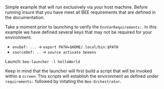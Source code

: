 Simple example that will run exclusively via your host machine. Before running insure that you have meet all BEE requirements that are defined in the documentation.

Take a moment prior to launching to verify the `EnvVarRequirements:`. In this example we have defined several keys that may not be required for your environment.
* `envDef: ...`
        -> `export PATH=$HOME/.local/bin:$PATH`
* `sourceDef: ..`
        -> `source activate beeenv` 
       
Launch: `bee-launcher -l helloWorld`

Keep in mind that the launcher will first build a script that will be invoked within a `screen`. This scripts will establish the environment as defined under `requirements:` followed by initating the `Bee-Orchestrator`.